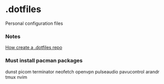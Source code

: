 # .dotfiles
Personal configuration files

### Notes
[How create a .dotfiles repo](https://www.atlassian.com/git/tutorials/dotfiles)

### Must install pacman packages
dunst
picom
terminator
neofetch
openvpn
pulseaudio
pavucontrol
arandr
tmux
nvim
